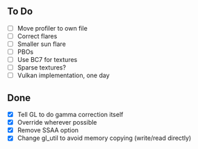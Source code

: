 ## To Do
- [ ] Move profiler to own file
- [ ] Correct flares
- [ ] Smaller sun flare
- [ ] PBOs
- [ ] Use BC7 for textures
- [ ] Sparse textures?
- [ ] Vulkan implementation, one day

## Done
- [x] Tell GL to do gamma correction itself
- [x] Override wherever possible
- [x] Remove SSAA option
- [x] Change gl_util to avoid memory copying (write/read directly)
